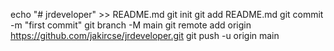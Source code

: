 
echo "# jrdeveloper" >> README.md
git init
git add README.md
git commit -m "first commit"
git branch -M main
git remote add origin https://github.com/jakircse/jrdeveloper.git
git push -u origin main
